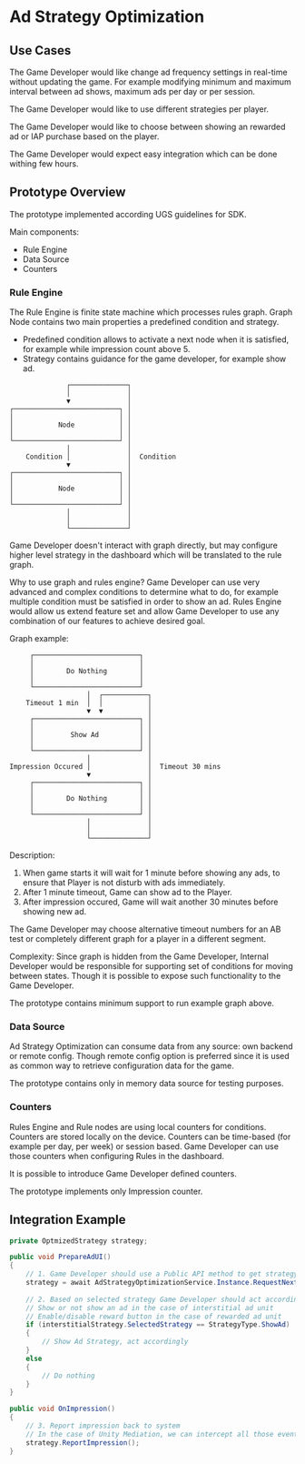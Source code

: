 # Ad Strategy Optimization

## Use Cases

The Game Developer would like change ad frequency settings in real-time without updating the game.
For example modifying minimum and maximum interval between ad shows, maximum ads per day or per session.

The Game Developer would like to use different strategies per player.

The Game Developer would like to choose between showing an rewarded ad or IAP purchase based on the player.

The Game Developer would expect easy integration which can be done withing few hours.

## Prototype Overview

The prototype implemented according UGS guidelines for SDK.

Main components:
 - Rule Engine
 - Data Source
 - Counters

### Rule Engine

The Rule Engine is finite state machine which processes rules graph. Graph Node contains two main properties a predefined condition and strategy.
 - Predefined condition allows to activate a next node when it is satisfied, for example while impression count above 5.
 - Strategy contains guidance for the game developer, for example show ad.

```
              ┌──────────────┐           
              │              │           
              ▼              │           
┌──────────────────────────┐ │           
│                          │ │           
│           Node           │ │           
│                          │ │           
└──────────────────────────┘ │           
              │              │           
    Condition │              │  Condition
              ▼              │           
┌──────────────────────────┐ │           
│                          │ │           
│           Node           │ │           
│                          │ │           
└──────────────────────────┘ │           
              │              │           
              │              │           
              └──────────────┘           
```

Game Developer doesn't interact with graph directly, but may configure higher level strategy in the dashboard which will be translated to the rule graph.

Why to use graph and rules engine? Game Developer can use very advanced and complex conditions to determine what to do, for example multiple condition must be satisfied in order to show an ad.
Rules Engine would allow us extend feature set and allow Game Developer to use any combination of our features to achieve desired goal.

Graph example:

```
     ┌──────────────────────────┐                    
     │                          │                    
     │        Do Nothing        │                    
     │                          │                    
     └──────────────────────────┘                    
                   │  ┌───────────┐                  
    Timeout 1 min  │  │           │                  
                   ▼  ▼           │                  
     ┌──────────────────────────┐ │                  
     │                          │ │                  
     │         Show Ad          │ │                  
     │                          │ │                  
     └──────────────────────────┘ │                  
                   │              │                  
Impression Occured │              │  Timeout 30 mins 
                   ▼              │                  
     ┌──────────────────────────┐ │                  
     │                          │ │                  
     │        Do Nothing        │ │                  
     │                          │ │                  
     └──────────────────────────┘ │                  
                   │              │                  
                   │              │                  
                   └──────────────┘                  
```

Description: 
1. When game starts it will wait for 1 minute before showing any ads, to ensure that Player is not disturb with ads immediately.
2. After 1 minute timeout, Game can show ad to the Player.
3. After impression occured, Game will wait another 30 minutes before showing new ad.

The Game Developer may choose alternative timeout numbers for an AB test or completely different graph for a player in a different segment.

Complexity: Since graph is hidden from the Game Developer, Internal Developer would be responsible for supporting set of conditions for moving between states.
Though it is possible to expose such functionality to the Game Developer.

The prototype contains minimum support to run example graph above.

### Data Source

Ad Strategy Optimization can consume data from any source: own backend or remote config. Though remote config option is preferred since it is used as common way to retrieve configuration data for the game.

The prototype contains only in memory data source for testing purposes.

### Counters

Rules Engine and Rule nodes are using local counters for conditions. Counters are stored locally on the device.
Counters can be time-based (for example per day, per week) or session based. Game Developer can use those counters when configuring Rules in the dashboard.

It is possible to introduce Game Developer defined counters.

The prototype implements only Impression counter.

## Integration Example

```csharp
private OptmizedStrategy strategy;

public void PrepareAdUI()
{
    // 1. Game Developer should use a Public API method to get strategy for the next action
    strategy = await AdStrategyOptimizationService.Instance.RequestNextStrategy("optimizzation_point");
    
    // 2. Based on selected strategy Game Developer should act accordingly. 
    // Show or not show an ad in the case of interstitial ad unit
    // Enable/disable reward button in the case of rewarded ad unit
    if (interstitialStrategy.SelectedStrategy == StrategyType.ShowAd)
    {
        // Show Ad Strategy, act accordingly
    }
    else
    {
        // Do nothing
    }
}

public void OnImpression()
{
    // 3. Report impression back to system
    // In the case of Unity Mediation, we can intercept all those events automatically and game developer doesn't need to do anything
    strategy.ReportImpression();
}
```